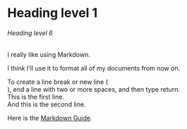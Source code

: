 
# Heading level 1

###### Heading level 6

I really like using Markdown.

I think I'll use it to format all of my documents from now on.

To create a line break or new line (<br>), end a line with two or more spaces, and then type return.  
This is the first line.  
And this is the second line.

Here is the [Markdown Guide](https://www.markdownguide.org/basic-syntax).
